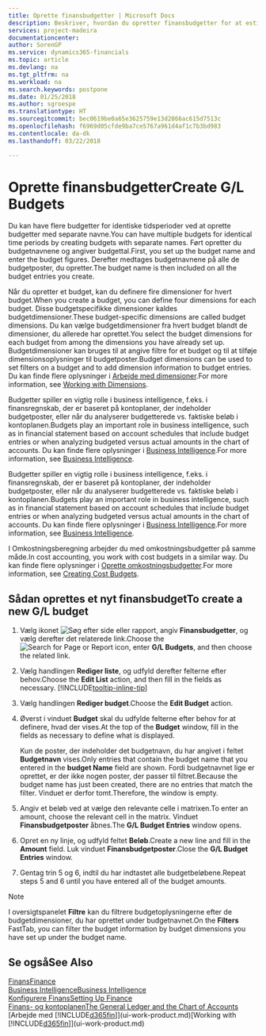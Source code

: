 ```yaml
---
title: Oprette finansbudgetter | Microsoft Docs
description: Beskriver, hvordan du opretter finansbudgetter for at estimere forskellige finansielle aktiviteter og tildele dimensioner i forbindelse med business intelligence.
services: project-madeira
documentationcenter: 
author: SorenGP
ms.service: dynamics365-financials
ms.topic: article
ms.devlang: na
ms.tgt_pltfrm: na
ms.workload: na
ms.search.keywords: postpone
ms.date: 01/25/2018
ms.author: sgroespe
ms.translationtype: HT
ms.sourcegitcommit: bec0619be0a65e3625759e13d2866ac615d7513c
ms.openlocfilehash: f6969d05cfde9ba7ce5767a961d4af1c7b3bd983
ms.contentlocale: da-dk
ms.lasthandoff: 03/22/2018

---
```

# <a name="create-gl-budgets"></a><span data-ttu-id="50f6b-103">Oprette finansbudgetter</span><span class="sxs-lookup"><span data-stu-id="50f6b-103">Create G/L Budgets</span></span>
<span data-ttu-id="50f6b-104">Du kan have flere budgetter for identiske tidsperioder ved at oprette budgetter med separate navne.</span><span class="sxs-lookup"><span data-stu-id="50f6b-104">You can have multiple budgets for identical time periods by creating budgets with separate names.</span></span> <span data-ttu-id="50f6b-105">Ført opretter du budgetnavnene og angiver budgettal.</span><span class="sxs-lookup"><span data-stu-id="50f6b-105">First, you set up the budget name and enter the budget figures.</span></span> <span data-ttu-id="50f6b-106">Derefter medtages budgetnavnene på alle de budgetposter, du opretter.</span><span class="sxs-lookup"><span data-stu-id="50f6b-106">The budget name is then included on all the budget entries you create.</span></span>  

 <span data-ttu-id="50f6b-107">Når du opretter et budget, kan du definere fire dimensioner for hvert budget.</span><span class="sxs-lookup"><span data-stu-id="50f6b-107">When you create a budget, you can define four dimensions for each budget.</span></span> <span data-ttu-id="50f6b-108">Disse budgetspecifikke dimensioner kaldes budgetdimensioner.</span><span class="sxs-lookup"><span data-stu-id="50f6b-108">These budget-specific dimensions are called budget dimensions.</span></span> <span data-ttu-id="50f6b-109">Du kan vælge budgetdimensioner fra hvert budget blandt de dimensioner, du allerede har oprettet.</span><span class="sxs-lookup"><span data-stu-id="50f6b-109">You select the budget dimensions for each budget from among the dimensions you have already set up.</span></span> <span data-ttu-id="50f6b-110">Budgetdimensioner kan bruges til at angive filtre for et budget og til at tilføje dimensionsoplysninger til budgetposter.</span><span class="sxs-lookup"><span data-stu-id="50f6b-110">Budget dimensions can be used to set filters on a budget and to add dimension information to budget entries.</span></span> <span data-ttu-id="50f6b-111">Du kan finde flere oplysninger i [Arbejde med dimensioner](finance-dimensions.md).</span><span class="sxs-lookup"><span data-stu-id="50f6b-111">For more information, see [Working with Dimensions](finance-dimensions.md).</span></span>

 <span data-ttu-id="50f6b-112">Budgetter spiller en vigtig rolle i business intelligence, f.eks. i finansregnskab, der er baseret på kontoplaner, der indeholder budgetposter, eller når du analyserer budgetterede vs. faktiske beløb i kontoplanen.</span><span class="sxs-lookup"><span data-stu-id="50f6b-112">Budgets play an important role in business intelligence, such as in financial statement based on account schedules that include budget entries or when analyzing budgeted versus actual amounts in the chart of accounts.</span></span> <span data-ttu-id="50f6b-113">Du kan finde flere oplysninger i [Business Intelligence](bi.md).</span><span class="sxs-lookup"><span data-stu-id="50f6b-113">For more information, see [Business Intelligence](bi.md).</span></span>

 <span data-ttu-id="50f6b-114">Budgetter spiller en vigtig rolle i business intelligence, f.eks. i finansregnskab, der er baseret på kontoplaner, der indeholder budgetposter, eller når du analyserer budgetterede vs. faktiske beløb i kontoplanen.</span><span class="sxs-lookup"><span data-stu-id="50f6b-114">Budgets play an important role in business intelligence, such as in financial statement based on account schedules that include budget entries or when analyzing budgeted versus actual amounts in the chart of accounts.</span></span> <span data-ttu-id="50f6b-115">Du kan finde flere oplysninger i [Business Intelligence](bi.md).</span><span class="sxs-lookup"><span data-stu-id="50f6b-115">For more information, see [Business Intelligence](bi.md).</span></span>

<span data-ttu-id="50f6b-116">I Omkostningsberegning arbejder du med omkostningsbudgetter på samme måde.</span><span class="sxs-lookup"><span data-stu-id="50f6b-116">In cost accounting, you work with cost budgets in a similar way.</span></span> <span data-ttu-id="50f6b-117">Du kan finde flere oplysninger i [Oprette omkostningsbudgetter](finance-create-cost-budgets.md).</span><span class="sxs-lookup"><span data-stu-id="50f6b-117">For more information, see [Creating Cost Budgets](finance-create-cost-budgets.md).</span></span>    

## <a name="to-create-a-new-gl-budget"></a><span data-ttu-id="50f6b-118">Sådan oprettes et nyt finansbudget</span><span class="sxs-lookup"><span data-stu-id="50f6b-118">To create a new G/L budget</span></span>  
1. <span data-ttu-id="50f6b-119">Vælg ikonet ![Søg efter side eller rapport](media/ui-search/search_small.png "Ikonet Søg efter side eller rapport"), angiv **Finansbudgetter**, og vælg derefter det relaterede link.</span><span class="sxs-lookup"><span data-stu-id="50f6b-119">Choose the ![Search for Page or Report](media/ui-search/search_small.png "Search for Page or Report icon") icon, enter **G/L Budgets**, and then choose the related link.</span></span>  
2. <span data-ttu-id="50f6b-120">Vælg handlingen **Rediger liste**, og udfyld derefter felterne efter behov.</span><span class="sxs-lookup"><span data-stu-id="50f6b-120">Choose the **Edit List** action, and then fill in the fields as necessary.</span></span> [!INCLUDE[tooltip-inline-tip](includes/tooltip-inline-tip_md.md)]  
3. <span data-ttu-id="50f6b-121">Vælg handlingen **Rediger budget**.</span><span class="sxs-lookup"><span data-stu-id="50f6b-121">Choose the **Edit Budget** action.</span></span>
4. <span data-ttu-id="50f6b-122">Øverst i vinduet **Budget** skal du udfylde felterne efter behov for at definere, hvad der vises.</span><span class="sxs-lookup"><span data-stu-id="50f6b-122">At the top of the **Budget** window, fill in the fields as necessary to define what is displayed.</span></span>  

    <span data-ttu-id="50f6b-123">Kun de poster, der indeholder det budgetnavn, du har angivet i feltet **Budgetnavn** vises.</span><span class="sxs-lookup"><span data-stu-id="50f6b-123">Only entries that contain the budget name that you entered in the **budget Name** field are shown.</span></span> <span data-ttu-id="50f6b-124">Fordi budgetnavnet lige er oprettet, er der ikke nogen poster, der passer til filtret.</span><span class="sxs-lookup"><span data-stu-id="50f6b-124">Because the budget name has just been created, there are no entries that match the filter.</span></span> <span data-ttu-id="50f6b-125">Vinduet er derfor tomt.</span><span class="sxs-lookup"><span data-stu-id="50f6b-125">Therefore, the window is empty.</span></span>  
5. <span data-ttu-id="50f6b-126">Angiv et beløb ved at vælge den relevante celle i matrixen.</span><span class="sxs-lookup"><span data-stu-id="50f6b-126">To enter an amount, choose the relevant cell in the matrix.</span></span> <span data-ttu-id="50f6b-127">Vinduet **Finansbudgetposter** åbnes.</span><span class="sxs-lookup"><span data-stu-id="50f6b-127">The **G/L Budget Entries** window opens.</span></span>  
6. <span data-ttu-id="50f6b-128">Opret en ny linje, og udfyld feltet **Beløb**.</span><span class="sxs-lookup"><span data-stu-id="50f6b-128">Create a new line and fill in the **Amount** field.</span></span> <span data-ttu-id="50f6b-129">Luk vinduet **Finansbudgetposter**.</span><span class="sxs-lookup"><span data-stu-id="50f6b-129">Close the **G/L Budget Entries** window.</span></span>  
7. <span data-ttu-id="50f6b-130">Gentag trin 5 og 6, indtil du har indtastet alle budgetbeløbene.</span><span class="sxs-lookup"><span data-stu-id="50f6b-130">Repeat steps 5 and 6 until you have entered all of the budget amounts.</span></span>  

> [!NOTE]  
>  <span data-ttu-id="50f6b-131">I oversigtspanelet **Filtre** kan du filtrere budgetoplysningerne efter de budgetdimensioner, du har oprettet under budgetnavnet.</span><span class="sxs-lookup"><span data-stu-id="50f6b-131">On the **Filters** FastTab, you can filter the budget information by budget dimensions you have set up under the budget name.</span></span>   

## <a name="see-also"></a><span data-ttu-id="50f6b-132">Se også</span><span class="sxs-lookup"><span data-stu-id="50f6b-132">See Also</span></span>
[<span data-ttu-id="50f6b-133">Finans</span><span class="sxs-lookup"><span data-stu-id="50f6b-133">Finance</span></span>](finance.md)  
[<span data-ttu-id="50f6b-134">Business Intelligence</span><span class="sxs-lookup"><span data-stu-id="50f6b-134">Business Intelligence</span></span>](bi.md)  
[<span data-ttu-id="50f6b-135">Konfigurere Finans</span><span class="sxs-lookup"><span data-stu-id="50f6b-135">Setting Up Finance</span></span>](finance-setup-finance.md)  
[<span data-ttu-id="50f6b-136">Finans- og kontoplanen</span><span class="sxs-lookup"><span data-stu-id="50f6b-136">The General Ledger and the Chart of Accounts</span></span>](finance-general-ledger.md)  
<span data-ttu-id="50f6b-137">[Arbejde med [!INCLUDE[d365fin](includes/d365fin_md.md)]](ui-work-product.md)</span><span class="sxs-lookup"><span data-stu-id="50f6b-137">[Working with [!INCLUDE[d365fin](includes/d365fin_md.md)]](ui-work-product.md)</span></span>  

